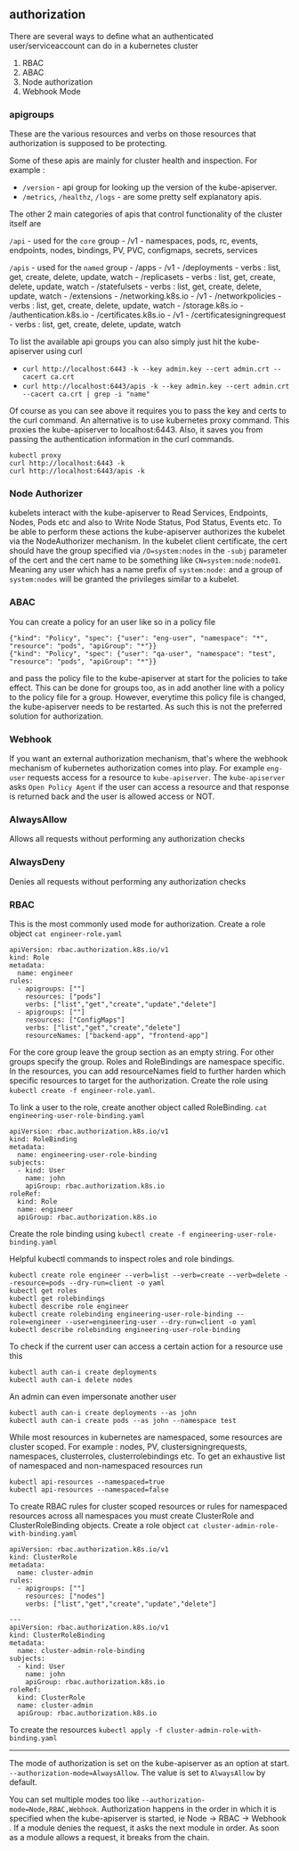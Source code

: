 ## authorization

There are several ways to define what an authenticated user/serviceaccount can do in a kubernetes cluster
  1. RBAC
  2. ABAC
  3. Node authorization
  4. Webhook Mode


### apigroups

These are the various resources and verbs on those resources that authorization is supposed to be protecting.

Some of these apis are mainly for cluster health and inspection. For example :
  - `/version` - api group for looking up the version of the kube-apiserver.
  - `/metrics`, `/healthz`, `/logs` - are some pretty self explanatory apis.

The other 2 main categories of apis that control functionality of the cluster itself are

`/api` - used for the `core` group
    - /v1
        - namespaces, pods, rc, events, endpoints, nodes, bindings, PV, PVC, configmaps, secrets, services

`/apis` - used for the `named` group
    - /apps
        - /v1
            - /deployments
                - verbs : list, get, create, delete, update, watch
            - /replicasets
                - verbs : list, get, create, delete, update, watch
            - /statefulsets
                - verbs : list, get, create, delete, update, watch
    - /extensions
    - /networking.k8s.io
        - /v1
            - /networkpolicies
                - verbs : list, get, create, delete, update, watch
    - /storage.k8s.io
    - /authentication.k8s.io
    - /certificates.k8s.io
        - /v1
            - /certificatesigningrequest
                - verbs : list, get, create, delete, update, watch


To list the available api groups you can also simply just hit the kube-apiserver using curl
  - `curl http://localhost:6443 -k --key admin.key --cert admin.crt --cacert ca.crt`
  - `curl http://localhost:6443/apis -k --key admin.key --cert admin.crt --cacert ca.crt | grep -i "name"`

Of course as you can see above it requires you to pass the key and certs to the curl command.
An alternative is to use kubernetes proxy command. This proxies the kube-apiserver to localhost:6443.
Also, it saves you from passing the authentication information in the curl commands.
```
kubectl proxy
curl http://localhost:6443 -k
curl http://localhost:6443/apis -k
```


### Node Authorizer

kubelets interact with the kube-apiserver to Read Services, Endpoints, Nodes, Pods etc and
also to Write Node Status, Pod Status, Events etc.
To be able to perform these actions the kube-apiserver authorizes the kubelet via the NodeAuthorizer mechanism.
In the kubelet client certificate, the cert should have the group specified via `/O=system:nodes` in the `-subj` parameter of the cert
and the cert name to be something like `CN=system:node:node01`.
Meaning any user which has a name prefix of `system:node:` and a group of `system:nodes` will be granted the privileges similar to a kubelet.


### ABAC

You can create a policy for an user like so in a policy file
```
{"kind": "Policy", "spec": {"user": "eng-user", "namespace": "*", "resource": "pods", "apiGroup": "*"}}
{"kind": "Policy", "spec": {"user": "qa-user", "namespace": "test", "resource": "pods", "apiGroup": "*"}}
```
and pass the policy file to the kube-apiserver at start for the policies to take effect.
This can be done for groups too, as in add another line with a policy to the policy file for a group.
However, everytime this policy file is changed, the kube-apiserver needs to be restarted. As such this is not the preferred solution for authorization.


### Webhook

If you want an external authorization mechanism, that's where the webhook mechanism of kubernetes authorization comes into play.
For example `eng-user` requests access for a resource to `kube-apiserver`. The `kube-apiserver` asks `Open Policy Agent` if the user can access a resource
and that response is returned back and the user is allowed access or NOT.


### AlwaysAllow

Allows all requests without performing any authorization checks

### AlwaysDeny

Denies all requests without performing any authorization checks

### RBAC

This is the most commonly used mode for authorization.
Create a role object `cat engineer-role.yaml`
```
apiVersion: rbac.authorization.k8s.io/v1
kind: Role
metadata:
  name: engineer
rules:
  - apigroups: [""]
    resources: ["pods"]
    verbs: ["list","get","create","update","delete"]
  - apigroups: [""]
    resources: ["ConfigMaps"]
    verbs: ["list","get","create","delete"]
    resourceNames: ["backend-app", "frontend-app"]
```
For the core group leave the group section as an empty string. For other groups specify the group.
Roles and RoleBindings are namespace specific.
In the resources, you can add resourceNames field to further harden which specific resources to target for the authorization.
Create the role using `kubectl create -f engineer-role.yaml`.

To link a user to the role, create another object called RoleBinding.
`cat engineering-user-role-binding.yaml`
```
apiVersion: rbac.authorization.k8s.io/v1
kind: RoleBinding
metadata:
  name: engineering-user-role-binding
subjects:
  - kind: User
    name: john
    apiGroup: rbac.authorization.k8s.io
roleRef:
  kind: Role
  name: engineer
  apiGroup: rbac.authorization.k8s.io
```
Create the role binding using `kubectl create -f engineering-user-role-binding.yaml`

Helpful kubectl commands to inspect roles and role bindings.
```
kubectl create role engineer --verb=list --verb=create --verb=delete --resource=pods --dry-run=client -o yaml
kubectl get roles
kubectl get rolebindings
kubectl describe role engineer
kubectl create rolebinding engineering-user-role-binding --role=engineer --user=engineering-user --dry-run=client -o yaml
kubectl describe rolebinding engineering-user-role-binding
```

To check if the current user can access a certain action for a resource use this
```
kubectl auth can-i create deployments
kubectl auth can-i delete nodes
```

An admin can even impersonate another user
```
kubectl auth can-i create deployments --as john
kubectl auth can-i create pods --as john --namespace test
```


While most resources in kubernetes are namespaced, some resources are cluster scoped.
For example : nodes, PV, clustersigningrequests, namespaces, clusterroles, clusterrolebindings etc.
To get an exhaustive list of namespaced and non-namespaced resources run
```
kubectl api-resources --namespaced=true
kubectl api-resources --namespaced=false
```
To create RBAC rules for cluster scoped resources or rules for namespaced resources
across all namespaces you must create ClusterRole and ClusterRoleBinding objects.
Create a role object `cat cluster-admin-role-with-binding.yaml`
```
apiVersion: rbac.authorization.k8s.io/v1
kind: ClusterRole
metadata:
  name: cluster-admin
rules:
  - apigroups: [""]
    resources: ["nodes"]
    verbs: ["list","get","create","update","delete"]

---
apiVersion: rbac.authorization.k8s.io/v1
kind: ClusterRoleBinding
metadata:
  name: cluster-admin-role-binding
subjects:
  - kind: User
    name: john
    apiGroup: rbac.authorization.k8s.io
roleRef:
  kind: ClusterRole
  name: cluster-admin
  apiGroup: rbac.authorization.k8s.io

```
To create the resources `kubectl apply -f cluster-admin-role-with-binding.yaml`

-------------------------------------------

The mode of authorization is set on the kube-apiserver as an option at start.
`--authorization-mode=AlwaysAllow`. The value is set to `AlwaysAllow` by default.

You can set multiple modes too like `--authorization-mode=Node,RBAC,Webhook`.
Authorization happens in the order in which it is specified when the kube-apiserver is started,
ie Node -> RBAC -> Webhook . If a module denies the request, it asks the next module in order.
As soon as a module allows a request, it breaks from the chain.
